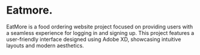 # Eatmore.
EatMore is a food ordering website project focused on providing users with a seamless experience for logging in and signing up. This project features a user-friendly interface designed using Adobe XD, showcasing intuitive layouts and modern aesthetics.
